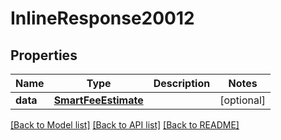 # InlineResponse20012

## Properties
Name | Type | Description | Notes
------------ | ------------- | ------------- | -------------
**data** | [**SmartFeeEstimate**](SmartFeeEstimate.md) |  | [optional] 

[[Back to Model list]](../README.md#documentation-for-models) [[Back to API list]](../README.md#documentation-for-api-endpoints) [[Back to README]](../README.md)

